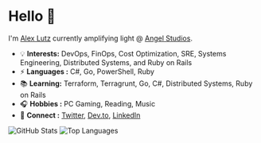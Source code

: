 # Hello 👋

I'm <a href="https://alexinslc.com/"> Alex Lutz</a> currently amplifying light @ <a href="https://www.angel.com/">Angel Studios</a>.

* 💡 **Interests:** DevOps, FinOps, Cost Optimization, SRE, Systems Engineering, Distributed Systems, and Ruby on Rails
* ⚡  **Languages :** C#, Go, PowerShell, Ruby
* 📚  **Learning:** Terraform, Terragrunt, Go, C#, Distributed Systems, Ruby on Rails
* 🎧  **Hobbies :** PC Gaming, Reading, Music
* 💬  **Connect :** <a href="https://twitter.com/alexinslc">Twitter</a>, <a href="https://dev.to/alexinslc">Dev.to</a>, <a href="https://www.linkedin.com/in/alexlutz/">LinkedIn</a>

<!--  ![visitors](https://visitor-badge.glitch.me/badge?page_id=alexinslc/alexinslc) -->

![GitHub Stats](https://github-readme-stats.vercel.app/api?username=alexinslc&show_icons=true&&line_height=40)
![Top Languages](https://github-readme-stats.vercel.app/api/top-langs/?username=alexinslc&show_icons=true)

